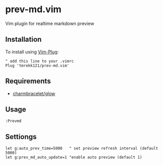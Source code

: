 # prev-md.vim

Vim plugin for realtime markdown preview

## Installation

To install using [Vim-Plug](https://github.com/junegunn/vim-plug):

```
" add this line to your .vimrc
Plug 'tmrekk121/prev-md.vim'
```

## Requirements

- [charmbracelet/glow](https://github.com/charmbracelet/glow)

## Usage

```
:Prevmd
```

## Settiongs

```
let g:auto_prev_time=5000   " set preview refresh interval (default 5000)
let g:prev_md_auto_update=1 "enable auto preview (default 1)
```
